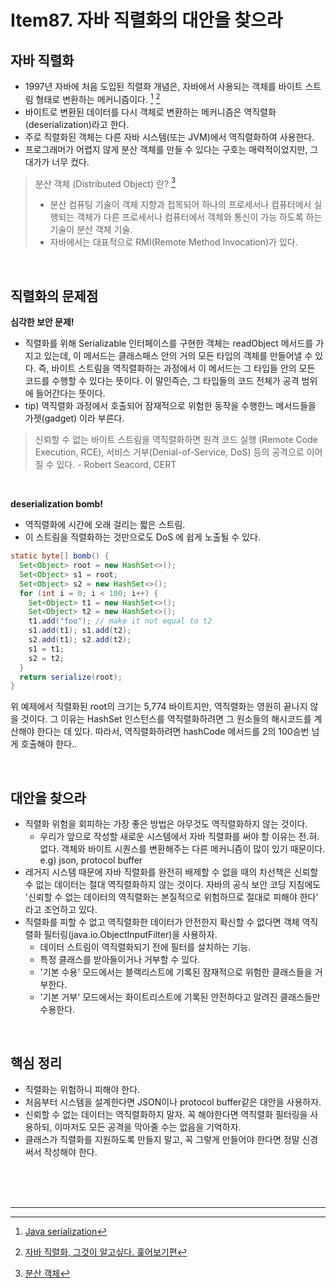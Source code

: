 # Item87. 자바 직렬화의 대안을 찾으라  
  
  
## 자바 직렬화  
- 1997년 자바에 처음 도입된 직렬화 개념은, 자바에서 사용되는 객체를 바이트 스트림 형태로 변환하는 메커니즘이다. [^1] [^2]
- 바이트로 변환된 데이터를 다시 객체로 변환하는 메커니즘은 역직렬화(deserialization)라고 한다.  
- 주로 직렬화된 객체는 다른 자바 시스템(또는 JVM)에서 역직렬화하여 사용한다.  
- 프로그래머가 어렵지 않게 분산 객체를 만들 수 있다는 구호는 매력적이었지만, 그 대가가 너무 컸다.  
  
  
> 분산 객체 (Distributed Object) 란? [^3]  
> - 분산 컴퓨팅 기술이 객체 지향과 접목되어 하나의 프로세서나 컴퓨터에서 실행되는 객체가 다른 프로세서나 컴퓨터에서 객체와 통신이 가능 하도록 하는 기술이 분산 객체 기술.  
> - 자바에서는 대표적으로 RMI(Remote Method Invocation)가 있다.   

<br>

## 직렬화의 문제점  
**심각한 보안 문제!**
- 직렬화를 위해 Serializable 인터페이스를 구현한 객체는 readObject 메서드를 가지고 있는데, 이 메서드는 클래스패스 안의 거의 모든 타입의 객체를 만들어낼 수 있다. 즉, 바이트 스트림을 역직렬화하는 과정에서 이 메서드는 그 타입들 안의 모든 코드를 수행할 수 있다는 뜻이다. 이 말인즉슨, 그 타입들의 코드 전체가 공격 범위에 들어간다는 뜻이다.  
- tip) 역직렬화 과정에서 호출되어 잠재적으로 위험한 동작을 수행한느 메서드들을 가젯(gadget) 이라 부른다.
> 신뢰할 수 없는 바이트 스트림을 역직렬화하면 원격 코드 실행 (Remote Code Execution, RCE), 서비스 거부(Denial-of-Service, DoS) 등의 공격으로 이어질 수 있다. - Robert Seacord, CERT
  
<br>

**deserialization bomb!**
- 역직렬화에 시간에 오래 걸리는 짧은 스트림.
- 이 스트림을 직렬화하는 것만으로도 DoS 에 쉽게 노출될 수 있다.
```java
static byte[] bomb() {  
  Set<Object> root = new HashSet<>();  
  Set<Object> s1 = root;  
  Set<Object> s2 = new HashSet<>();  
  for (int i = 0; i < 100; i++) {  
    Set<Object> t1 = new HashSet<>();  
    Set<Object> t2 = new HashSet<>();  
    t1.add("foo"); // make it not equal to t2  
    s1.add(t1); s1.add(t2);  
    s2.add(t1); s2.add(t2);
    s1 = t1;  
    s2 = t2;  
  }  
  return serialize(root);  
}
```
위 예제에서 직렬화된 root의 크기는 5,774 바이트지만, 역직렬화는 영원히 끝나지 않을 것이다. 그 이유는 HashSet 인스턴스를 역직렬화하려면 그 원소들의 해시코드를 계산해야 한다는 데 있다. 따라서, 역직렬화하려면 hashCode 메서드를 2의 100승번 넘게 호출해야 한다..

<br>

## 대안을 찾으라
- 직렬화 위험을 회피하는 가장 좋은 방법은 아무것도 역직렬화하지 않는 것이다.
  -  우리가 앞으로 작성할 새로운 시스템에서 자바 직렬화를 써야 할 이유는 전.혀. 없다. 객체와 바이트 시퀀스를 변환해주는 다른 메커니즘이 많이 있기 때문이다. e.g) json, protocol buffer
- 레거지 시스템 때문에 자바 직렬화를 완전히 배제할 수 없을 때의 차선책은 신뢰할 수 없는 데이터는 절대 역직렬화하지 않는 것이다. 자바의 공식 보안 코딩 지침에도 '신뢰할 수 없는 데이터의 역직렬화는 본질적으로 위험하므로 절대로 피해야 한다' 라고 조언하고 있다.
- 직렬화를 피할 수 없고 역직렬화한 데이터가 안전한지 확신할 수 없다면 객체 역직렬화 필터링(java.io.ObjectInputFilter)을 사용하자.
  - 데이터 스트림이 역직렬화되기 전에 필터를 설치하는 기능.
  - 특정 클래스를 받아들이거나 거부할 수 있다.
  - '기본 수용' 모드에서는 블랙리스트에 기록된 잠재적으로 위험한 클래스들을 거부한다.
  - '기본 거부' 모드에서는 화이트리스트에 기록된 안전하다고 알려진 클래스들만 수용한다.

<br>

## 핵심 정리
- 직렬화는 위험하니 피해야 한다.
- 처음부터 시스템을 설계한다면 JSON이나 protocol buffer같은 대안을 사용하자.
- 신뢰할 수 없는 데이터는 역직렬화하지 말자. 꼭 해야한다면 역직렬화 필터링을 사용하되, 이마저도 모든 공격을 막아줄 수는 없음을 기억하자.
- 클래스가 직렬화를 지원하도록 만들지 말고, 꼭 그렇게 만들어야 한다면 정말 신경써서 작성해야 한다.
  
<br><br><br><hr>  
  
[^1]: [Java serialization](https://www.baeldung.com/java-serialization)    
[^2]: [자바 직렬화, 그것이 알고싶다. 훑어보기편](http://woowabros.github.io/experience/2017/10/17/java-serialize.html)    
[^3]: [분산 객체](http://ojc.asia/bbs/board.php?bo_table=LecJavaNet&wr_id=12)